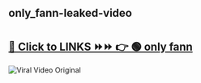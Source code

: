 
 ## only_fann-leaked-video 

# <h2><a href="https://clipsfans.com/only_fann&ref=git">🔗 Click to LINKS ⏩⏩ 👉 🟢 only fann </a></h2>

<a href="https://clipsfans.com/only_fann&ref=git" rel="nofollow" data-target="animated-image.originalLink"><img src="https://i.ibb.co.com/xMMVF88/686577567.gif" alt="Viral Video Original" style="max-width: 100%; display: inline-block;" data-target="animated-image.originalImage"></a>
